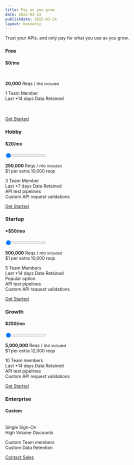 ```yaml
---
title: Pay as you grow 
date: 2022-03-23
publishdate: 2022-03-24
layout: baseonly
---
```

<section class="text-center pt-5">
Trust your APIs, and only pay for what you use as you grow.

<div class="flex flex-col sm:flex-row text-sm bg-white drop-shadow-xl pricing-card mt-8  divide-y  divide-x border-2">
<div class="flex-1">

### Free
#### **$0**/mo
<br/>

**20,000** Reqs / mo <small>included</small><br/>

1 Team Member <br/>
Last *14 days Data Retained<br/>
<br/>
<br/>

<a class="blue-button" href="https://app.apitoolkit.io/p/new?plan=free&annual">Get Started</a>

</div>
<div class="flex-1">

### Hobby
#### <strong>$<span id="hobby-price">20</span></strong>/mo
<div class="px-3 py-5">
<input type="range" value="0" 
    for="hobby-price"
    min="250000"
    max="2000000"
    steps="10000"
    _="on change set price to parseFloat(Math.trunc((((my value)-(my min))/10000)+50)).toLocaleString('en-US') then 
                 set #startup-price.innerHTML to `${price}` then 
                 set #startup-reqs.innerHTML to (parseFloat(my value).toLocaleString('en-US'))"
    class="price-range">
</div>

<strong id="hobby-reqs">250,000</strong> Reqs / mo <small>included</small><br/>
$1 per extra 10,000 reqs <br/>

3 Team Member <br/>
Last *7 days Data Retained<br/>
API test pipelines<br/>
Custom API request validations<br/>

<a class="blue-button" href="https://app.apitoolkit.io/p/new?plan=startup&annual">Get Started</a>


</div>
<div class="flex-1">

### Startup
#### <strong class="">*$<span id="startup-price">50</span></strong>/mo
<div class="px-3 py-5">
<input type="range" value="0" 
    for="startup-price"
    min="500000"
    max="5000000"
    steps="10000"
    _="on change set price to parseFloat(Math.trunc((((my value)-(my min))/10000)+50)).toLocaleString('en-US') then 
                 set #startup-price.innerHTML to `${price}` then 
                 set #startup-reqs.innerHTML to (parseFloat(my value).toLocaleString('en-US'))"
    class="price-range">
</div>

<strong id="startup-reqs">500,000</strong> Reqs / mo <small>included</small><br/>
$1 per extra 10,000 reqs <br/>

5 Team Members <br/>
Last *14 days Data Retained<br/>
Popular option<br/>
API test pipelines<br/>
Custom API request validations<br/>

<a class="blue-button" href="https://app.apitoolkit.io/p/new?plan=startup&annual">Get Started</a>


</div>
<div class="flex-1">

### Growth
#### <strong>$<span id="growth-price">250</span></strong>/mo
<div class="px-3 py-5">
  <input type="range" value="0" 
    for="growth-price"
    min="5000000"
    max="100000000"
    steps="15000"
    _="on change set price to parseFloat(Math.trunc((((my value)-(my min))/12000)+250)).toLocaleString('en-US') then 
                 set #growth-price.innerHTML to `${price}` then 
                 set #growth-reqs.innerHTML to (parseFloat(my value).toLocaleString('en-US'))"
    class="price-range ">
</div>

<strong id="growth-reqs">5,000,000</strong> Reqs / mo <small>included</small><br/>
$1 per extra 12,000 reqs <br/>

10 Team members <br/>
Last *14 days Data Retained <br/>
API test pipelines<br/>
Custom API request validations<br/>

<a class="blue-button" href="https://app.apitoolkit.io/p/new?plan=growth&annual">Get Started</a>

</div>
<div class="flex-1 bg-blue-x-light text-white ">

### Enterprise 
#### **Custom**
<br/>
Single Sign-On<br/>
High Volume Discounts<br/>

Custom Team members<br/>
Custom Data Retention<br/>

<a class="blue-button bg-orange-x-dark" href="https://app.apitoolkit.io/p/new?plan=enterprise&annual">Contact Sales</a>

</div>
</div>
</section>
